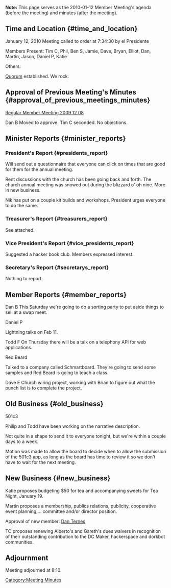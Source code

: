 **Note:** This page serves as the 2010-01-12 Member Meeting's agenda
(before the meeting) and minutes (after the meeting).

## Time and Location {#time_and_location}

January 12, 2010 Meeting called to order at 7:34:30 by el Presidente

Members Present: Tim C, Phil, Ben S, Jamie, Dave, Bryan, Elliot, Dan,
Martin, Jason, Daniel P, Katie

Others:

[Quorum](Quorum) established. We rock.

## Approval of Previous Meeting's Minutes {#approval_of_previous_meetings_minutes}

[Regular Member Meeting 2009 12
08](Regular_Member_Meeting_2009_12_08)

Dan B Moved to approve. Tim C seconded. No objections.

## Minister Reports {#minister_reports}

### President's Report {#presidents_report}

Will send out a questionnaire that everyone can click on times that are
good for them for the annual meeting.

Rent discussions with the church has been going back and forth. The
church annual meeting was snowed out during the blizzard o' oh nine.
More in new business.

Nik has put on a couple kit builds and workshops. President urges
everyone to do the same.

### Treasurer's Report {#treasurers_report}

See attached.

### Vice President's Report {#vice_presidents_report}

Suggested a hacker book club. Members expressed interest.

### Secretary's Report {#secretarys_report}

Nothing to report.

## Member Reports {#member_reports}

Dan B This Saturday we're going to do a sorting party to put aside
things to sell at a swap meet.

Daniel P

Lightning talks on Feb 11.

Todd F On Thursday there will be a talk on a telephony API for web
applications.

Red Beard

Talked to a company called Schmartboard. They're going to send some
samples and Red Beard is going to teach a class.

Dave E Church wiring project, working with Brian to figure out what the
punch list is to complete the project.

## Old Business {#old_business}

501c3

Philip and Todd have been working on the narrative description.

Not quite in a shape to send it to everyone tonight, but we're within a
couple days to a week.

Motion was made to allow the board to decide when to allow the
submission of the 501c3 app, as long as the board has time to review it
so we don't have to wait for the next meeting.

## New Business {#new_business}

Katie proposes budgeting \$50 for tea and accompanying sweets for Tea
Night, January 19.

Martin proposes a membership, publics relations, publicity, cooperative
event planning,... committee and/or director position.

Approval of new member: [Dan
Ternes](http://wiki.hacdc.org/index.php/User:DanT)

TC proposes renewing Alberto's and Gareth's dues waivers in recognition
of their outstanding contribution to the DC Maker, hackerspace and
dorkbot communities.

## Adjournment

Meeting adjourned at 8:10.

[Category:Meeting Minutes](Category:Meeting_Minutes)
